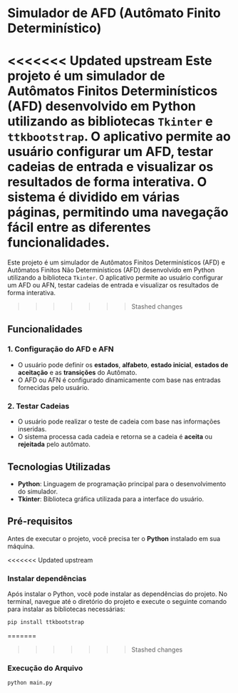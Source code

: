 # Simulador de AFD (Autômato Finito Determinístico)

<<<<<<< Updated upstream
Este projeto é um simulador de Autômatos Finitos Determinísticos (AFD) desenvolvido em Python utilizando as bibliotecas `Tkinter` e  `ttkbootstrap`. O aplicativo permite ao usuário configurar um AFD, testar cadeias de entrada e visualizar os resultados de forma interativa. O sistema é dividido em várias páginas, permitindo uma navegação fácil entre as diferentes funcionalidades.
=======
Este projeto é um simulador de Autômatos Finitos Determinísticos (AFD) e Autômatos Finitos Não Determinísticos (AFD) desenvolvido em Python utilizando a biblioteca `Tkinter`. O aplicativo permite ao usuário configurar um AFD ou AFN, testar cadeias de entrada e visualizar os resultados de forma interativa.
>>>>>>> Stashed changes

## Funcionalidades

### 1. **Configuração do AFD e AFN**
   - O usuário pode definir os **estados**, **alfabeto**, **estado inicial**, **estados de aceitação** e as **transições** do Autômato.
   - O AFD ou AFN é configurado dinamicamente com base nas entradas fornecidas pelo usuário.

### 2. **Testar Cadeias**
   - O usuário pode realizar o teste de cadeia com base nas informações inseridas.
   - O sistema processa cada cadeia e retorna se a cadeia é **aceita** ou **rejeitada** pelo autômato.

## Tecnologias Utilizadas

- **Python**: Linguagem de programação principal para o desenvolvimento do simulador.
- **Tkinter**: Biblioteca gráfica utilizada para a interface do usuário.

## Pré-requisitos

Antes de executar o projeto, você precisa ter o **Python** instalado em sua máquina.

<<<<<<< Updated upstream
### Instalar dependências

Após instalar o Python, você pode instalar as dependências do projeto. No terminal, navegue até o diretório do projeto e execute o seguinte comando para instalar as bibliotecas necessárias:

```bash
pip install ttkbootstrap
```
=======
>>>>>>> Stashed changes
### Execução do Arquivo

```bash
python main.py
```

